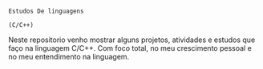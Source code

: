                                                                       Estudos De linguagens 
                                                                             (C/C++)
Neste repositorio venho mostrar alguns projetos, atividades e estudos que faço na linguagem C/C++. Com foco total, no meu crescimento pessoal e no meu entendimento na linguagem.
